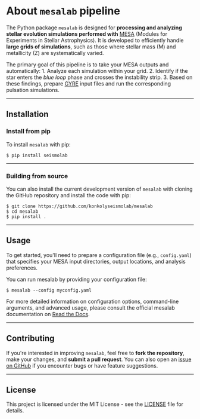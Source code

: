 # About `mesalab` pipeline

The Python package `mesalab` is designed for **processing and analyzing stellar evolution simulations performed with**  [MESA](https://docs.mesastar.org/en/latest/) (Modules for Experiments in Stellar Astrophysics). It is developed to efficiently handle **large grids of simulations**, such as those where stellar mass (M) and metallicity (Z) are systematically varied.

The primary goal of this pipeline is to take your MESA outputs and automatically:
    1.  Analyze each simulation within your grid.
    2.  Identify if the star enters the *blue loop* phase and crosses the instability strip.
    3.  Based on these findings, prepare [GYRE](https://gyre.readthedocs.io/) input files and run the corresponding pulsation simulations.

----

## Installation

### Install from pip

To install `mesalab` with pip:

```console
$ pip install seismolab
```
----

### Building from source

You can also install the current development version of `mesalab` with cloning the GitHub repository and install the code with pip:

```console
$ git clone https://github.com/konkolyseismolab/mesalab
$ cd mesalab
$ pip install .
```

---- 

## Usage

To get started, you'll need to prepare a configuration file (e.g., `config.yaml`) that specifies your MESA input directories, output locations, and analysis preferences.

You can run mesalab by providing your configuration file:

```console
$ mesalab --config myconfig.yaml
```

For more detailed information on configuration options, command-line arguments, and advanced usage, please consult the official mesalab documentation on [Read the Docs](https://mesalab.readthedocs.io/en/latest/index.html).


----

## Contributing

If you're interested in improving `mesalab`, feel free to **fork the repository**, make your changes, and **submit a pull request**. You can also open an [issue on GitHub](https://github.com/konkolyseismolab/mesalab/issues) if you encounter bugs or have feature suggestions.


----

## License
This project is licensed under the MIT License - see the [LICENSE](LICENSE) file for details.